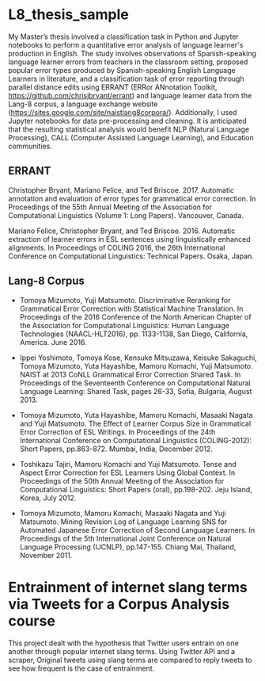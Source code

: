 # L8_thesis_sample

My Master’s thesis involved a classification task in Python and Jupyter notebooks to perform a quantitative error analysis of language learner's production in English. The study involves observations of Spanish-speaking language learner errors from teachers in the classroom setting, proposed popular error types produced by Spanish-speaking English Language Learners in literature, and a classification task of error reporting through parallel distance edits using ERRANT (ERRor ANnotation Toolkit, https://github.com/chrisjbryant/errant) and language learner data from the Lang-8 corpus, a language exchange website (https://sites.google.com/site/naistlang8corpora/). Additionally, I used Jupyter notebooks for data pre-processing and cleaning. It is anticipated that the resulting statistical analysis would benefit NLP (Natural Language Processing), CALL (Computer Assisted Language Learning), and Education communities.

## ERRANT
Christopher Bryant, Mariano Felice, and Ted Briscoe. 2017. Automatic annotation and evaluation of error types for grammatical error correction. In Proceedings of the 55th Annual Meeting of the Association for Computational Linguistics (Volume 1: Long Papers). Vancouver, Canada.

Mariano Felice, Christopher Bryant, and Ted Briscoe. 2016. Automatic extraction of learner errors in ESL sentences using linguistically enhanced alignments. In Proceedings of COLING 2016, the 26th International Conference on Computational Linguistics: Technical Papers. Osaka, Japan.

## Lang-8 Corpus
- Tomoya Mizumoto, Yuji Matsumoto. Discriminative Reranking for Grammatical Error Correction with Statistical Machine Translation. In Proceedings of the 2016 Conference of the North American Chapter of the Association for Computational Linguistics: Human Language Technologies (NAACL-HLT2016), pp. 1133-1138, San Diego, California, America. June 2016.

- Ippei Yoshimoto, Tomoya Kose, Kensuke Mitsuzawa, Keisuke Sakaguchi, Tomoya Mizumoto, Yuta Hayashibe, Mamoru Komachi, Yuji Matsumoto. NAIST at 2013 CoNLL Grammatical Error Correction Shared Task. In Proceedings of the Seventeenth Conference on Computational Natural Language Learning: Shared Task, pages 26-33, Sofia, Bulgaria, August 2013.

- Tomoya Mizumoto, Yuta Hayashibe, Mamoru Komachi, Masaaki Nagata and Yuji Matsumoto. The Effect of Learner Corpus Size in Grammatical Error Correction of ESL Writings. In Proceedings of the 24th International Conference on Computational Linguistics (COLING-2012): Short Papers, pp.863-872. Mumbai, India, December 2012.

- Toshikazu Tajiri, Mamoru Komachi and Yuji Matsumoto. Tense and Aspect Error Correction for ESL Learners Using Global Context. In Proceedings of the 50th Annual Meeting of the Association for Computational Linguistics: Short Papers (oral), pp.198-202. Jeju Island, Korea, July 2012.
- Tomoya Mizumoto, Mamoru Komachi, Masaaki Nagata and Yuji Matsumoto. Mining Revision Log of Language Learning SNS for Automated Japanese Error Correction of Second Language Learners. In Proceedings of the 5th International Joint Conference on Natural Language Processing (IJCNLP), pp.147-155. Chiang Mai, Thailand, November 2011.


# Entrainment of internet slang terms via Tweets for a Corpus Analysis course

This project dealt with the hypothesis that Twitter users entrain on one another through popular internet slang terms. Using Twitter API and a scraper, Original tweets using slang terms are compared to reply tweets to see how frequent is the case of entrainment.
